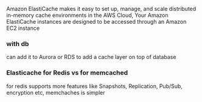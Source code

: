 Amazon ElastiCache makes it easy to set up, manage, and scale distributed in-memory cache environments in the AWS Cloud, Your Amazon ElastiCache instances are designed to be accessed through an Amazon EC2 instance
### with db
can add it to Aurora or RDS to add a cache layer on top of database
###  Elasticache for Redis vs for memcached 
for redis supports more features like Snapshots, Replication, Pub/Sub, encryption etc, memchaches is simpler
